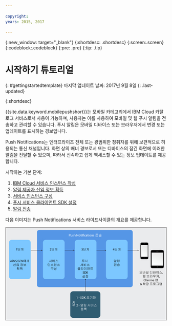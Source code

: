 ```yaml
---

copyright:
years: 2015, 2017

---
```


{:new_window: target="_blank"}
{:shortdesc: .shortdesc}
{:screen:.screen}
{:codeblock:.codeblock}
{:pre: .pre}
{:tip: .tip}

# 시작하기 튜토리얼
{: #gettingstartedtemplate}
마지막 업데이트 날짜: 2017년 9월 8일
{: .last-updated}

{:shortdesc}

{{site.data.keyword.mobilepushshort}}는 모바일 카테고리에서 IBM Cloud 카탈로그 서비스로서 사용이 가능하며, 사용자는 이를 사용하여 모바일 및 웹 푸시 알림을 전송하고 관리할 수 있습니다. 푸시 알림은 모바일 디바이스 또는 브라우저에서 변경 또는 업데이트를 표시하는 경보입니다.

Push Notifications는 엔터프라이즈 전체 또는 광범위한 청취자를 위해 보편적으로 허용되는 통신 채널입니다. 화면 상의 배너 경보로서 또는 디바이스의 잠긴 화면에 이러한 알림을 전달할 수 있으며, 따라서 신속하고 쉽게 액세스할 수 있는 정보 업데이트를 제공합니다.   

시작하는 기본 단계:

1. [IBM Cloud 서비스 인스턴스 작성](/docs/services/mobilepush/push_step_prereq.html)
1. [알림 제공자 신임 정보 획득](/docs/services/mobilepush/push_step_1.html)
1. [서비스 인스턴스 구성](/docs/services/mobilepush/push_step_2.html)
1. [푸시 서비스 클라이언트 SDK 설정](/docs/services/mobilepush/push_step_3.html)
1. [알림 전송](/docs/services/mobilepush/push_step_4.html)

다음 이미지는 Push Notifications 서비스 라이프사이클의 개요를 제공합니다.

![푸시 개요](images/push_notification_lifecycle.jpg)


  












